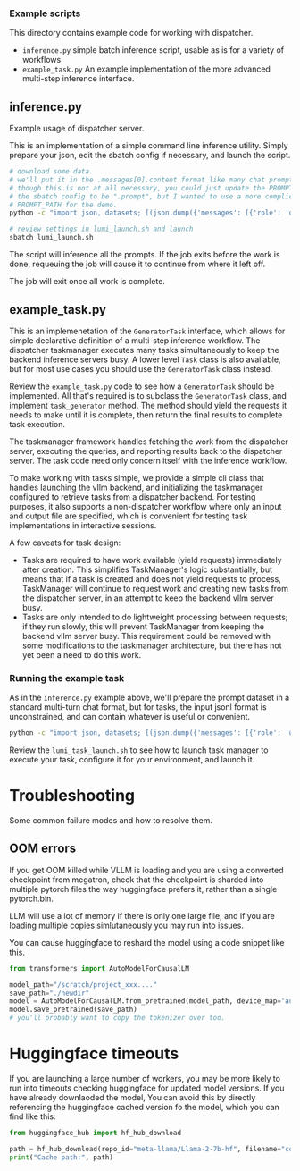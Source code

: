 ### Example scripts

This directory contains example code for working with dispatcher.
- `inference.py` simple batch inference script, usable as is for a variety of workflows
- `example_task.py` An example implementation of the more advanced multi-step inference interface.

## inference.py

Example usage of dispatcher server.

This is an implementation of a simple command line inference utility.  Simply
prepare your json, edit the sbatch config if necessary, and launch the script.

```bash
# download some data.
# we'll put it in the .messages[0].content format like many chat prompts are,
# though this is not at all necessary, you could just update the PROMPT_PATH in
# the sbatch config to be ".prompt", but I wanted to use a more complicate
# PROMPT_PATH for the demo.
python -c "import json, datasets; [(json.dump({'messages': [{'role': 'user', 'content': item['prompt']}]}, f), f.write('\n')) for item in datasets.load_dataset('argilla/prompt-collective')['train'] for f in [open('input.jsonl', 'a')]]"

# review settings in lumi_launch.sh and launch
sbatch lumi_launch.sh
```

The script will inference all the prompts.  If the job exits before the work is
done, requeuing the job will cause it to continue from where it left off.

The job will exit once all work is complete.


## example_task.py

This is an implemenetation of the `GeneratorTask` interface, which allows for
simple declarative definition of a multi-step inference workflow. The dispatcher
taskmanager executes many tasks simultaneously to keep the backend inference
servers busy.  A lower level `Task` class is also available, but for most use
cases you should use the `GeneratorTask` class instead.

Review the `example_task.py` code to see how a `GeneratorTask` should be
implemented.  All that's required is to subclass the `GeneratorTask` class, and
implement `task_generator` method.  The method should yield the requests it
needs to make until it is complete, then return the final results to complete
task execution.

The taskmanager framework handles fetching the work from the dispatcher
server, executing the queries, and reporting results back to the dispatcher
server.  The task code need only concern itself with the inference workflow.

To make working with tasks simple, we provide a simple cli class that handles
launching the vllm backend, and initializing the taskmanager configured to
retrieve tasks from a dispatcher backend.  For testing purposes, it also
supports a non-dispatcher workflow where only an input and output file are
specified, which is convenient for testing task implementations in interactive
sessions.

A few caveats for task design:
- Tasks are required to have work available (yield requests) immediately after creation.  This simplifies TaskManager's logic substantially, but means that if a task is created and does not yield requests to process, TaskManager will continue to request work and creating new tasks from the dispatcher server, in an attempt to keep the backend vllm server busy.
- Tasks are only intended to do lightweight processing between requests; if they run slowly, this will prevent TaskManager from keeping the backend vllm server busy.  This requirement could be removed with some modifications to the taskmanager architecture, but there has not yet been a need to do this work.

### Running the example task

As in the `inference.py` example above, we'll prepare the prompt dataset in a
standard multi-turn chat format, but for tasks, the input jsonl format is unconstrained,
and can contain whatever is useful or convenient.

```bash
python -c "import json, datasets; [(json.dump({'messages': [{'role': 'user', 'content': item['prompt']}]}, f), f.write('\n')) for item in datasets.load_dataset('argilla/prompt-collective')['train'] for f in [open('input.jsonl', 'a')]]"
```

Review the `lumi_task_launch.sh` to see how to launch task manager to execute
your task, configure it for your environment, and launch it.

# Troubleshooting

Some common failure modes and how to resolve them.

## OOM errors

If you get OOM killed while VLLM is loading and you are using a converted
checkpoint from megatron, check that the checkpoint is sharded into multiple
pytorch files the way huggingface prefers it, rather than a single pytorch.bin.

LLM will use a lot of memory if there is only one large file, and if you are
loading multiple copies simlutaneously you may run into issues.

You can cause huggingface to reshard the model using a code snippet like this.

```python
from transformers import AutoModelForCausalLM

model_path="/scratch/project_xxx...."
save_path="./newdir"
model = AutoModelForCausalLM.from_pretrained(model_path, device_map='auto', torch_dtype=torch.bfloat16)
model.save_pretrained(save_path)
# you'll probably want to copy the tokenizer over too.
```


# Huggingface timeouts

If you are launching a large number of workers, you may be more likely to run
into timeouts checking huggingface for updated model versions.  If you have
already downlaoded the model, You can avoid this by directly referencing the
huggingface cached version fo the model, which you can find like this:

```python
from huggingface_hub import hf_hub_download

path = hf_hub_download(repo_id="meta-llama/Llama-2-7b-hf", filename="config.json")
print("Cache path:", path)
```
